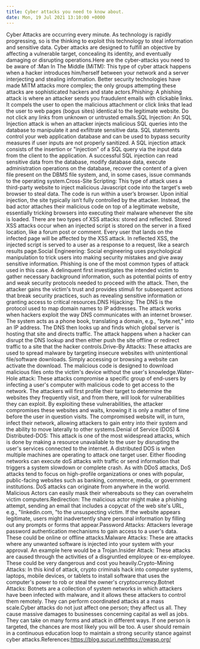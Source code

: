 ```yaml
---
title: Cyber attacks you need to know about.
date: Mon, 19 Jul 2021 13:10:00 +0000
---
```

Cyber Attacks are occurring every minute. As technology is rapidly progressing, so is the thinking to exploit this technology to steal information and sensitive data. Cyber attacks are designed to fulfill an objective by affecting a vulnerable target, concealing its identity, and eventually damaging or disrupting operations.Here are the cyber-attacks you need to be aware of :Man In The Middle (MiTM): This type of cyber attack happens when a hacker introduces him/herself between your network and a server interjecting and stealing information. Better security technologies have made MiTM attacks more complex; the only groups attempting these attacks are sophisticated hackers and state actors.Phishing: A phishing attack is where an attacker sends you fraudulent emails with clickable links. It compels the user to open the malicious attachment or click links that lead the user to web pages (bogus sites) identical to the legitimate website. Do not click any links from unknown or untrusted emails.SQL Injection: An SQL Injection attack is when an attacker injects malicious SQL queries into the database to manipulate it and exfiltrate sensitive data. SQL statements control your web application database and can be used to bypass security measures if user inputs are not properly sanitized. A SQL injection attack consists of the insertion or "injection" of a SQL query via the input data from the client to the application. A successful SQL injection can read sensitive data from the database, modify database data, execute administration operations on the database, recover the content of a given file present on the DBMS file system, and, in some cases, issue commands to the operating system.Cross-Site Scripting: This type of attack uses a third-party website to inject malicious Javascript code into the target's web browser to steal data. The code is run within a user’s browser. Upon initial injection, the site typically isn’t fully controlled by the attacker. Instead, the bad actor attaches their malicious code on top of a legitimate website, essentially tricking browsers into executing their malware whenever the site is loaded. There are two types of XSS attacks: stored and reflected. Stored XSS attacks occur when an injected script is stored on the server in a fixed location, like a forum post or comment. Every user that lands on the infected page will be affected by the XSS attack. In reflected XSS, the injected script is served to a user as a response to a request, like a search results page.Social Engineering: Social engineering uses psychological manipulation to trick users into making security mistakes and give away sensitive information. Phishing is one of the most common types of attack used in this case. A delinquent first investigates the intended victim to gather necessary background information, such as potential points of entry and weak security protocols needed to proceed with the attack. Then, the attacker gains the victim's trust and provides stimuli for subsequent actions that break security practices, such as revealing sensitive information or granting access to critical resources.DNS Hijacking: The DNS is the protocol used to map domain names to IP addresses. The attack works when hackers exploit the way DNS communicates with an internet browser. The system acts as a phone book, translating a domain, e.g., "byte.net," into an IP address. The DNS then looks up and finds which global server is hosting that site and directs traffic. The attack happens when a hacker can disrupt the DNS lookup and then either push the site offline or redirect traffic to a site that the hacker controls.Drive-By Attacks: These attacks are used to spread malware by targeting insecure websites with unintentional file/software downloads. Simply accessing or browsing a website can activate the download. The malicious code is designed to download malicious files onto the victim's device without the user's knowledge.Water-Hole attack: These attacks compromise a specific group of end-users by infecting a user's computer with malicious code to get access to the network. The attackers will first profile their target to determine the websites they frequently visit, and from there, will look for vulnerabilities they can exploit. By exploiting these vulnerabilities, the attacker compromises these websites and waits, knowing it is only a matter of time before the user in question visits. The compromised website will, in turn, infect their network, allowing attackers to gain entry into their system and the ability to move laterally to other systems.Denial of Service (DOS) & Distributed-DOS: This attack is one of the most widespread attacks, which is done by making a resource unavailable to the user by disrupting the user's services connected to the internet. A distributed DOS is when multiple machines are operating to attack one target user. Either flooding networks can execute doS attacks with traffic or send information that triggers a system slowdown or complete crash. As with DDoS attacks, DoS attacks tend to focus on high-profile organizations or ones with popular, public-facing websites such as banking, commerce, media, or government institutions. DoS attacks can originate from anywhere in the world. Malicious Actors can easily mask their whereabouts so they can overwhelm victim computers.Redirection: The malicious actor might make a phishing attempt, sending an email that includes a copycat of the web site's URL, e.g., "linkedin.com, "to the unsuspecting victim. If the website appears legitimate, users might inadvertently share personal information by filling out any prompts or forms that appear.Password Attacks: Attackers leverage password authentication mechanisms to gain access to a user's data. These could be online or offline attacks.Malware Attacks: These are attacks where any unwanted software is injected into your system with your approval. An example here would be a Trojan.Insider Attack: These attacks are caused through the activities of a disgruntled employee or ex-employee. These could be very dangerous and cost you heavily.Crypto-Mining Attacks: In this kind of attack, crypto criminals hack into computer systems, laptops, mobile devices, or tablets to install software that uses the computer's power to rob or steal the owner's cryptocurrency.Botnet Attacks: Botnets are a collection of system networks in which attackers have been infected with malware, and it allows these attackers to control them remotely. They can perform coordinated attacks at a mass scale.Cyber attacks do not just affect one person; they affect us all. They cause massive damages to businesses concerning capital as well as jobs. They can take on many forms and attack in different ways. If one person is targeted, the chances are most likely you will be too. A user should remain in a continuous education loop to maintain a strong security stance against cyber attacks.References:https://blog.sucuri.nethttps://owasp.org/